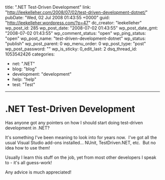 title: ".NET Test-Driven Development"
link: "http://leekelleher.com/2008/07/02/test-driven-development-dotnet/"
pubDate: "Wed, 02 Jul 2008 01:43:55 +0000"
guid: "http://leekelleher.wordpress.com/?p=47"
dc_creator: "leekelleher"
wp_post_id: 285
wp_post_date: "2008-07-02 01:43:55"
wp_post_date_gmt: "2008-07-02 01:43:55"
wp_comment_status: "open"
wp_ping_status: "open"
wp_post_name: "test-driven-development-dotnet"
wp_status: "publish"
wp_post_parent: 0
wp_menu_order: 0
wp_post_type: "post"
wp_post_password: ""
wp_is_sticky: 0_edit_last: 2
dsq_thread_id: 1053542426
categories:
  - net: ".NET"
  - blog: "blog"
  - development: "development"
  - help: "help"
  - test: "Test"

---

# .NET Test-Driven Development

Has anyone got any pointers on how I should start doing test-driven development in .NET?

It's something I've been meaning to look into for years now.  I've got all the usual Visual Studio add-ons installed... NUnit, TestDriven.NET, etc.  But no idea how to use them!

Usually I learn this stuff on the job, yet from most other developers I speak to - it's all guess-work!

Any advice is much appreciated!